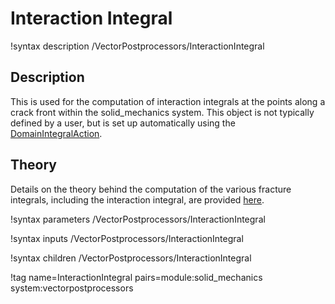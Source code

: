 # Interaction Integral

!syntax description /VectorPostprocessors/InteractionIntegral

## Description

This is used for the computation of interaction integrals at the points along a crack front within the solid_mechanics system. This object is not typically defined by a user, but is set up automatically using the [DomainIntegralAction](/DomainIntegralAction.md).

## Theory

Details on the theory behind the computation of the various fracture integrals, including the interaction integral, are provided [here](FractureIntegrals.md).

!syntax parameters /VectorPostprocessors/InteractionIntegral

!syntax inputs /VectorPostprocessors/InteractionIntegral

!syntax children /VectorPostprocessors/InteractionIntegral

!tag name=InteractionIntegral pairs=module:solid_mechanics system:vectorpostprocessors
